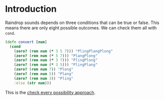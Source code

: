 # Introduction

Raindrop sounds depends on three conditions that can be true or false.
This means there are only eight possible outcomes.
We can check them all with `cond`.

```clojure
(defn convert [num]
  (cond
    (zero? (rem num (* 3 5 7))) "PlingPlangPlong"
    (zero? (rem num (* 5 7))) "PlangPlong"
    (zero? (rem num (* 3 7))) "PlingPlong"
    (zero? (rem num (* 3 5))) "PlingPlang"
    (zero? (rem num 7)) "Plong"
    (zero? (rem num 5)) "Plang"
    (zero? (rem num 3)) "Pling"
    :else (str num)))
```

This is the [check every possibility approach][check-every-posibility].

[check-every-posibility]: https://exercism.org/tracks/clojure/exercises/raindrops/approaches/check-every-possibility